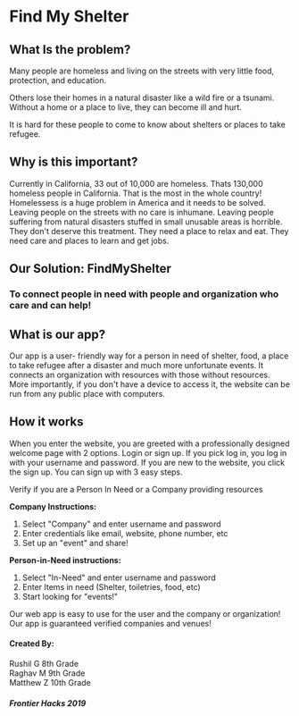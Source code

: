 # Find My Shelter
## What Is the problem?
Many people are homeless and living on the streets with very little food, protection, and education.  
 
Others lose their homes in a natural disaster like a wild fire or a tsunami. Without a home or a place to live, they can become ill and hurt.
 
It is hard for these people to come to know about shelters or places to take refugee.  
 
## Why is this important?
 
Currently in California, 33 out of 10,000 are homeless. Thats 130,000 homeless people in California. That is the most in the whole country! Homelessess is a huge problem in America and it needs to be solved. Leaving people on the streets with no care is inhumane. Leaving people suffering from natural disasters stuffed in small unusable areas is horrible. They don't deserve this treatment. They need a place to relax and eat. They need care and places to learn and get jobs.  
 
## Our Solution:  FindMyShelter
### To connect people in need with people and organization who care and can help!
 
## What is our app?
 
Our app is a user- friendly way for a person in need of shelter, food, a place to take refugee after a disaster and much more unfortunate events. It connects an organization with resources with those without resources. More importantly, if you don't have a device to access it, the website can be run from any public place with computers.
 
## How it works
 
When you enter the website, you are greeted with a professionally designed welcome page with 2 options. Login or sign up. If you pick log in, you log in with your username and password. If you are new to the website, you click the sign up. You can sign up with 3 easy steps.  
 
Verify if you are a Person In Need or a Company providing resources
 
**Company Instructions:**  
1. Select "Company" and enter username and password
2. Enter credentials like email, website, phone number, etc
3. Set up an "event" and share!
 
**Person-in-Need instructions:**
 
1. Select "In-Need" and enter username and password
2. Enter Items in need (Shelter, toiletries, food, etc)
3. Start looking for "events!"
 
Our web app is easy to use for the user and the company or organization! Our app is guaranteed verified companies and venues!
 
#### Created By:
 
Rushil G 8th Grade  
Raghav M 9th Grade  
Matthew Z 10th Grade
 
##### Frontier Hacks 2019
